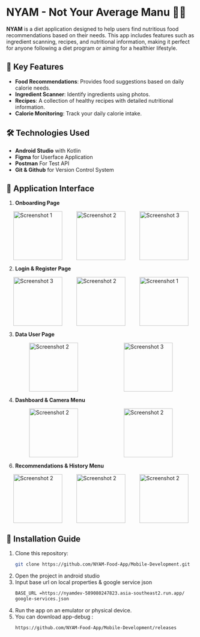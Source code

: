 # NYAM - Not Your Average Manu 🍚🍴

**NYAM** is a diet application designed to help users find nutritious food recommendations based on their needs. This app includes features such as ingredient scanning, recipes, and nutritional information, making it perfect for anyone following a diet program or aiming for a healthier lifestyle.

## 🎯 Key Features
- **Food Recommendations**: Provides food suggestions based on daily calorie needs.
- **Ingredient Scanner**: Identify ingredients using photos.
- **Recipes**: A collection of healthy recipes with detailed nutritional information.
- **Calorie Monitoring**: Track your daily calorie intake.

## 🛠️ Technologies Used
- **Android Studio** with Kotlin
- **Figma** for Userface Application
- **Postman** For Test API
- **Git & Github** for Version Control System

## 📸 Application Interface
1. **Onboarding Page**
<div style="display: flex; justify-content: space-around;">
  <img src="https://github.com/user-attachments/assets/c3d4cac1-9f1d-4373-9acf-b5fbc3514c76" alt="Screenshot 1" width="130">
  <img src="https://github.com/user-attachments/assets/ab929129-5a0c-4a59-823b-1bcef6135d24" alt="Screenshot 2" width="130">
  <img src="https://github.com/user-attachments/assets/d614bfea-b07a-4d4a-b720-585de2cbb125" alt="Screenshot 3" width="130">
</div>

2. **Login & Register Page**
<div style="display: flex; justify-content: space-around;">
  <img src="https://github.com/user-attachments/assets/5908b563-2eb1-42a8-84e0-906a9eb95de2" alt="Screenshot 3" width="130">
  <img src="https://github.com/user-attachments/assets/1830896e-4162-4d50-afb2-b010a8a58108" alt="Screenshot 2" width="130">
  <img src="https://github.com/user-attachments/assets/7dda629b-c99d-4fb0-920a-ec2e424b93ef" alt="Screenshot 1" width="130">
</div>

3. **Data User Page**
<div style="display: flex; justify-content: space-around;">
  <img src="https://github.com/user-attachments/assets/33fbbe59-ac8e-4057-b9c4-9ee72ad2c1c7" alt="Screenshot 2" width="130">
  <img src="https://github.com/user-attachments/assets/06ea8689-6a17-421b-b755-061da413f113" alt="Screenshot 3" width="130">
</div>

4. **Dashboard & Camera Menu**
<div style="display: flex; justify-content: space-around;">
  <img src="https://github.com/user-attachments/assets/e2c267bf-5067-4254-8170-e3ad39a33ca3" alt="Screenshot 2" width="130">
  <img src="https://github.com/user-attachments/assets/54a92785-9e2e-481d-8004-8db68c684776" alt="Screenshot 2" width="130">
</div>

6. **Recommendations & History Menu**
<div style="display: flex; justify-content: space-around;">
  <img src="https://github.com/user-attachments/assets/6119ec9b-4f9d-4fff-9f0f-2ff6a2b5b45d" alt="Screenshot 2" width="130">
  <img src="https://github.com/user-attachments/assets/5c20726a-341a-41bd-b3e9-4b864a19c8fe" alt="Screenshot 2" width="130">
  <img src="https://github.com/user-attachments/assets/61482018-3a8a-4e23-b60a-36ba52ebf119" alt="Screenshot 2" width="130">
</div>

## 🚀 Installation Guide
1. Clone this repository:
   ```bash
   git clone https://github.com/NYAM-Food-App/Mobile-Development.git
2. Open the project in android studio
3. Input base url on local properties & google service json
   ```bash
   BASE_URL =https://nyamdev-589080247823.asia-southeast2.run.app/
   google-services.json
5. Run the app on an emulator or physical device.
6. You can download app-debug :
   ```bash
   https://github.com/NYAM-Food-App/Mobile-Development/releases
